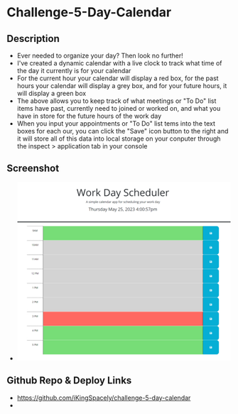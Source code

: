 # Challenge-5-Day-Calendar

## Description
- Ever needed to organize your day? Then look no further! 
- I've created a dynamic calendar with a live clock to track what time of the day it currently is for your calendar
- For the current hour your calendar will display a red box, for the past hours your calendar will display a grey box, and for your future hours, it will display a green box
- The above allows you to keep track of what meetings or "To Do" list items have past, currently need to joined or worked on, and what you have in store for the future hours of the work day
- When you input your appointments or "To Do" list tems into the text boxes for each our, you can click the "Save" icon button to the right and it will store all of this data into local storage on your conputer through the inspect > application tab in your console

## Screenshot
- ![Work day scheduler screen shot](assets/images/Calendar-SC.png)

## Github Repo & Deploy Links
- https://github.com/iKingSpacely/challenge-5-day-calendar
-
